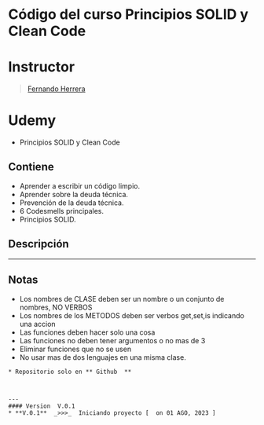 # Código del curso Principios SOLID y Clean Code
# Instructor
> [Fernando Herrera](https://www.udemy.com/course/solid-clean/) 
 

# Udemy
* Principios SOLID y Clean Code

## Contiene

* Aprender a escribir un código limpio.
* Aprender sobre la deuda técnica.
* Prevención de la deuda técnica.
* 6 Codesmells principales.
* Principios SOLID.
 

## Descripción
   

---

## Notas
 
* Los nombres de CLASE deben ser un nombre o un conjunto de nombres, NO VERBOS 
* Los nombres de los METODOS deben ser verbos get,set,is indicando una accion  
* Las funciones deben hacer solo una cosa
* Las funciones no deben tener argumentos o no mas de 3
* Eliminar funciones que no se usen
* No usar mas de dos lenguajes en una misma clase.




~~~
* Repositorio solo en ** Github  **

 

---
#### Version  V.0.1 
* **V.0.1**  _>>>_  Iniciando proyecto [  on 01 AGO, 2023 ]  
 
 
